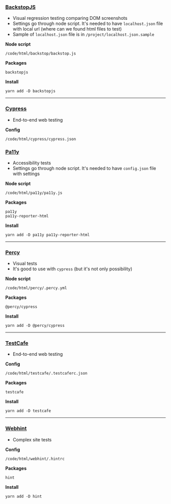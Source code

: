 ### [BackstopJS](https://github.com/garris/BackstopJS)

-   Visual regression testing comparing DOM screenshots
-   Settings go through node script. It's needed to have `localhost.json` file with local url (where can we found html files to test)
-   Sample of `localhost.json` file is in `/project/localhost.json.sample`

**Node script**

    /code/html/backstop/backstop.js

**Packages**

    backstopjs

**Install**

    yarn add -D backstopjs

---

### [Cypress](https://www.cypress.io)

-   End-to-end web testing

**Config**

    /code/html/cypress/cypress.json

### [Pa11y](https://pa11y.org/)

-   Accessibility tests
-   Settings go through node script. It's needed to have `config.json` file with settings

**Node script**

    /code/html/pa11y/pa11y.js

**Packages**

    pa11y
    pa11y-reporter-html

**Install**

    yarn add -D pa11y pa11y-reporter-html

---

### [Percy](https://percy.io)

-   Visual tests
-   It's good to use with `cypress` (but it's not only possibility)

**Node script**

    /code/html/percy/.percy.yml

**Packages**

    @percy/cypress

**Install**

    yarn add -D @percy/cypress

---

### [TestCafe](https://devexpress.github.io/testcafe/)

-   End-to-end web testing

**Config**

    /code/html/testcafe/.testcaferc.json

**Packages**

    testcafe

**Install**

    yarn add -D testcafe

---

### [Webhint](https://webhint.io)

-   Complex site tests

**Config**

    /code/html/webhint/.hintrc

**Packages**

    hint

**Install**

    yarn add -D hint

